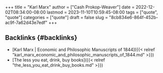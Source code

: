 +++
title = "Karl Marx"
author = ["Cash Prokop-Weaver"]
date = 2022-12-02T08:34:00-08:00
lastmod = 2023-11-10T10:59:45-08:00
tags = ["quote", "quote"]
categories = ["quote"]
draft = false
slug = "8cb834e6-864f-452b-ac9f-7a62d43e7edf"
+++

## Backlinks {#backlinks}

-   [Karl Marx | Economic and Philosophic Manuscripts of 1844]({{< relref "karl_marx_economic_and_philosophic_manuscripts_of_1844.md" >}})
-   [The less you eat, drink, buy books]({{< relref "the_less_you_eat_drink_buy_books.md" >}})
